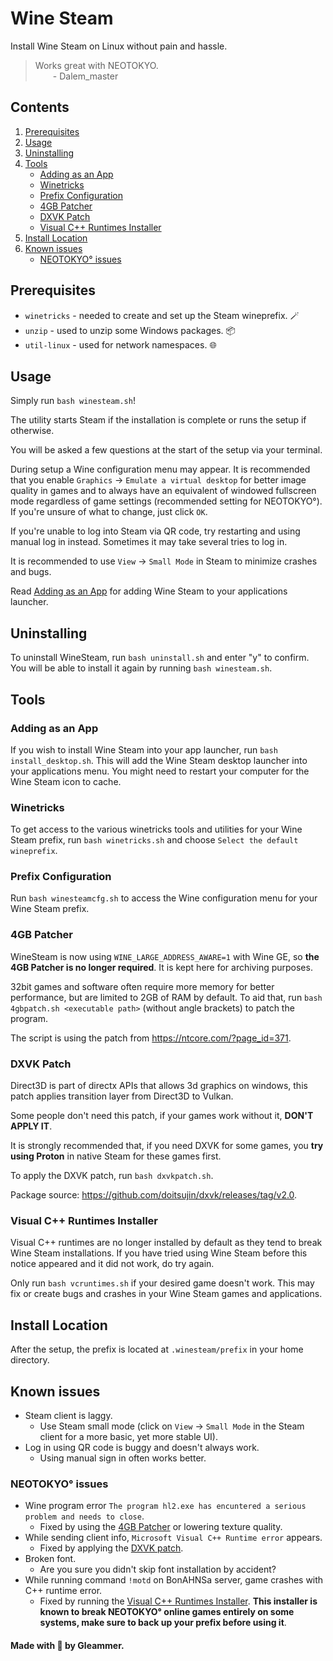# Wine Steam

Install Wine Steam on Linux without pain and hassle.

> Works great with NEOTOKYO.
> <br>&emsp;&emsp;- Dalem_master

## Contents
1. [Prerequisites](#prerequisites)
2. [Usage](#usage)
3. [Uninstalling](#uninstalling)
4. [Tools](#tools)
   - [Adding as an App](#adding-as-an-app)
   - [Winetricks](#winetricks)
   - [Prefix Configuration](#prefix-configuration)
   - [4GB Patcher](#4gb-patcher)
   - [DXVK Patch](#dxvk-patch)
   - [Visual C++ Runtimes Installer](#visual-c-runtimes-installer)
5. [Install Location](#install-location)
6. [Known issues](#known-issues)
   - [NEOTOKYO° issues](#neotokyo-issues)

## Prerequisites

- `winetricks` - needed to create and set up the Steam wineprefix. 🪄
- `unzip` - used to unzip some Windows packages. 📦
- `util-linux` - used for network namespaces. 🌐

## Usage

Simply run `bash winesteam.sh`!

The utility starts Steam if the installation is complete or runs the setup if otherwise.

You will be asked a few questions at the start of the setup via your terminal.

During setup a Wine configuration menu may appear. It is recommended that you enable `Graphics` -> `Emulate a virtual desktop` for better image quality in games and to always have an equivalent of windowed fullscreen mode regardless of game settings (recommended setting for NEOTOKYO°). If you're unsure of what to change, just click `OK`.

If you're unable to log into Steam via QR code, try restarting and using manual log in instead. Sometimes it may take several tries to log in.

It is recommended to use `View` -> `Small Mode` in Steam to minimize crashes and bugs.

Read [Adding as an App](#adding-as-an-app) for adding Wine Steam to your applications launcher.

## Uninstalling

To uninstall WineSteam, run `bash uninstall.sh` and enter "y" to confirm.  
You will be able to install it again by running `bash winesteam.sh`.

## Tools

### Adding as an App

If you wish to install Wine Steam into your app launcher, run `bash install_desktop.sh`. This will add the Wine Steam desktop launcher into your applications menu. You might need to restart your computer for the Wine Steam icon to cache.

### Winetricks

To get access to the various winetricks tools and utilities for your Wine Steam prefix, run `bash winetricks.sh` and choose `Select the default wineprefix`.

### Prefix Configuration

Run `bash winesteamcfg.sh` to access the Wine configuration menu for your Wine Steam prefix.

### 4GB Patcher

WineSteam is now using `WINE_LARGE_ADDRESS_AWARE=1` with Wine GE, so **the 4GB Patcher is no longer required**. It is kept here for archiving purposes.

32bit games and software often require more memory for better performance, but are limited to 2GB of RAM by default. To aid that, run `bash 4gbpatch.sh <executable path>` (without angle brackets) to patch the program.

The script is using the patch from https://ntcore.com/?page_id=371.

### DXVK Patch

Direct3D is part of directx APIs that allows 3d graphics on windows, this patch applies transition layer from Direct3D to Vulkan.

Some people don't need this patch, if your games work without it, **DON'T APPLY IT**.

It is strongly recommended that, if you need DXVK for some games, you **try using Proton** in native Steam for these games first.

To apply the DXVK patch, run `bash dxvkpatch.sh`.

Package source: https://github.com/doitsujin/dxvk/releases/tag/v2.0.

### Visual C++ Runtimes Installer

Visual C++ runtimes are no longer installed by default as they tend to break Wine Steam installations. If you have tried using Wine Steam before this notice appeared and it did not work, do try again.

Only run `bash vcruntimes.sh` if your desired game doesn't work. This may fix or create bugs and crashes in your Wine Steam games and applications.

## Install Location

After the setup, the prefix is located at `.winesteam/prefix` in your home directory.

## Known issues

- Steam client is laggy.
   - Use Steam small mode (click on `View` -> `Small Mode` in the Steam client for a more basic, yet more stable UI).
- Log in using QR code is buggy and doesn't always work.
   - Using manual sign in often works better.

### NEOTOKYO° issues
- Wine program error `The program hl2.exe has encuntered a serious problem and needs to close`.
   - Fixed by using the [4GB Patcher](#4gb-patcher) or lowering texture quality.
- While sending client info, `Microsoft Visual C++ Runtime error` appears.
   - Fixed by applying the [DXVK patch](#dxvk-patch).
- Broken font.
   - Are you sure you didn't skip font installation by accident?
- While running command `!motd` on BonAHNSa server, game crashes with C++ runtime error.
   - Fixed by running the [Visual C++ Runtimes Installer](#visual-c-runtimes-installer). **This installer is known to break NEOTOKYO° online games entirely on some systems, make sure to back up your prefix before using it**.

#### Made with 💜 by Gleammer.
